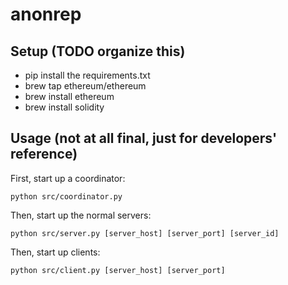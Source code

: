 # anonrep

## Setup (TODO organize this)
- pip install the requirements.txt
- brew tap ethereum/ethereum
- brew install ethereum
- brew install solidity

## Usage (not at all final, just for developers' reference)
First, start up a coordinator:
```
python src/coordinator.py
```

Then, start up the normal servers:
```
python src/server.py [server_host] [server_port] [server_id]
```

Then, start up clients:
```
python src/client.py [server_host] [server_port]
```

